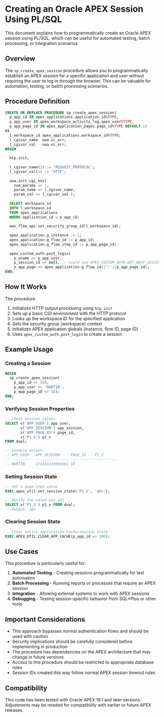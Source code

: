 # Creating an Oracle APEX Session Using PL/SQL

This document explains how to programmatically create an Oracle APEX session using PL/SQL, which can be useful for automated testing, batch processing, or integration scenarios.

## Overview

The `sp_create_apex_session` procedure allows you to programmatically establish an APEX session for a specific application and user without requiring the user to log in through the browser. This can be valuable for automation, testing, or batch processing scenarios.

## Procedure Definition

```sql
CREATE OR REPLACE PROCEDURE sp_create_apex_session(
  p_app_id IN apex_applications.application_id%TYPE,
  p_app_user IN apex_workspace_activity_log.apex_user%TYPE,
  p_app_page_id IN apex_application_pages.page_id%TYPE DEFAULT 1) 
AS
  l_workspace_id apex_applications.workspace_id%TYPE;
  l_cgivar_name  owa.vc_arr;
  l_cgivar_val   owa.vc_arr;
BEGIN
 
  htp.init; 
   
  l_cgivar_name(1) := 'REQUEST_PROTOCOL';
  l_cgivar_val(1) := 'HTTP';
   
  owa.init_cgi_env( 
    num_params => 1, 
    param_name => l_cgivar_name, 
    param_val => l_cgivar_val ); 
     
  SELECT workspace_id
  INTO l_workspace_id
  FROM apex_applications
  WHERE application_id = p_app_id;
 
  wwv_flow_api.set_security_group_id(l_workspace_id); 
 
  apex_application.g_instance := 1; 
  apex_application.g_flow_id := p_app_id; 
  apex_application.g_flow_step_id := p_app_page_id; 
 
  apex_custom_auth.post_login( 
    p_uname => p_app_user, 
    p_session_id => null, -- could use APEX_CUSTOM_AUTH.GET_NEXT_SESSION_ID
    p_app_page => apex_application.g_flow_id||':'||p_app_page_id); 
END;
```

## How It Works

The procedure:

1. Initializes HTTP output processing using `htp.init`
2. Sets up a basic CGI environment with the HTTP protocol
3. Looks up the workspace ID for the specified application
4. Sets the security group (workspace) context
5. Initializes APEX application globals (instance, flow ID, page ID)
6. Uses `apex_custom_auth.post_login` to create a session

## Example Usage

### Creating a Session

```sql
BEGIN
  sp_create_apex_session(
    p_app_id => 106,
    p_app_user => 'MARTIN',
    p_app_page_id => 10);
END;
```

### Verifying Session Properties

```sql
-- Check session values
SELECT v('APP_USER') app_user, 
       v('APP_SESSION') app_session,
       v('APP_PAGE_ID') page_id, 
       v('P1_X') p1_x
FROM dual;

-- Example output:
-- APP_USER   APP_SESSION     PAGE_ID    P1_X
-- ---------- --------------- ---------- ----------
-- MARTIN     374363229560201 10
```

### Setting Session State

```sql
-- Set a page item value
EXEC apex_util.set_session_state('P1_X', 'abc');

-- Verify the value was set
SELECT v('P1_X') p1_x FROM dual;
-- Output: abc
```

### Clearing Session State

```sql
-- Clear entire application cache/session state
EXEC APEX_UTIL.CLEAR_APP_CACHE(p_app_id => 106);
```

## Use Cases

This procedure is particularly useful for:

1. **Automated Testing** - Creating sessions programmatically for test automation
2. **Batch Processing** - Running reports or processes that require an APEX session
3. **Integration** - Allowing external systems to work with APEX sessions
4. **Debugging** - Testing session-specific behavior from SQL*Plus or other tools

## Important Considerations

- This approach bypasses normal authentication flows and should be used with caution
- Security implications should be carefully considered before implementing in production
- The procedure has dependencies on the APEX architecture that may change in future versions
- Access to this procedure should be restricted to appropriate database roles
- Session IDs created this way follow normal APEX session timeout rules

## Compatibility

This code has been tested with Oracle APEX 19.1 and later versions. Adjustments may be needed for compatibility with earlier or future APEX releases.
